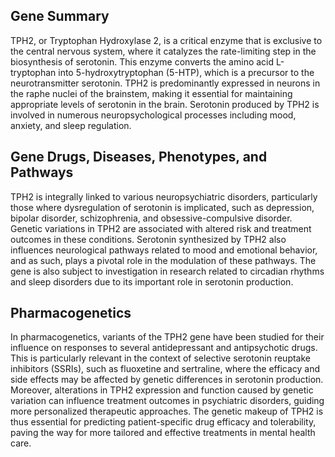 ## Gene Summary
TPH2, or Tryptophan Hydroxylase 2, is a critical enzyme that is exclusive to the central nervous system, where it catalyzes the rate-limiting step in the biosynthesis of serotonin. This enzyme converts the amino acid L-tryptophan into 5-hydroxytryptophan (5-HTP), which is a precursor to the neurotransmitter serotonin. TPH2 is predominantly expressed in neurons in the raphe nuclei of the brainstem, making it essential for maintaining appropriate levels of serotonin in the brain. Serotonin produced by TPH2 is involved in numerous neuropsychological processes including mood, anxiety, and sleep regulation.

## Gene Drugs, Diseases, Phenotypes, and Pathways
TPH2 is integrally linked to various neuropsychiatric disorders, particularly those where dysregulation of serotonin is implicated, such as depression, bipolar disorder, schizophrenia, and obsessive-compulsive disorder. Genetic variations in TPH2 are associated with altered risk and treatment outcomes in these conditions. Serotonin synthesized by TPH2 also influences neurological pathways related to mood and emotional behavior, and as such, plays a pivotal role in the modulation of these pathways. The gene is also subject to investigation in research related to circadian rhythms and sleep disorders due to its important role in serotonin production.

## Pharmacogenetics
In pharmacogenetics, variants of the TPH2 gene have been studied for their influence on responses to several antidepressant and antipsychotic drugs. This is particularly relevant in the context of selective serotonin reuptake inhibitors (SSRIs), such as fluoxetine and sertraline, where the efficacy and side effects may be affected by genetic differences in serotonin production. Moreover, alterations in TPH2 expression and function caused by genetic variation can influence treatment outcomes in psychiatric disorders, guiding more personalized therapeutic approaches. The genetic makeup of TPH2 is thus essential for predicting patient-specific drug efficacy and tolerability, paving the way for more tailored and effective treatments in mental health care.